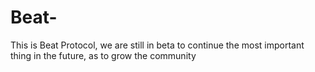 # Beat-
This is Beat Protocol, we are still in beta to continue the most important thing in the future, as to grow the community
